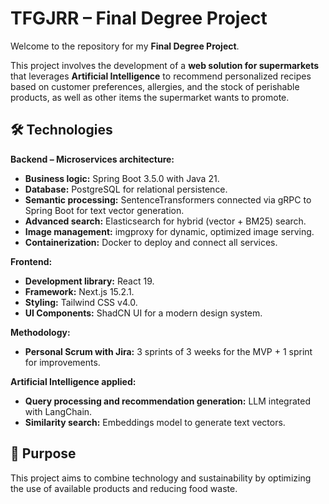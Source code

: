 # TFGJRR – Final Degree Project

Welcome to the repository for my **Final Degree Project**.

This project involves the development of a **web solution for supermarkets** that leverages **Artificial Intelligence** to recommend personalized recipes based on customer preferences, allergies, and the stock of perishable products, as well as other items the supermarket wants to promote.

## 🛠️ Technologies

**Backend – Microservices architecture:**
- **Business logic:** Spring Boot 3.5.0 with Java 21.
- **Database:** PostgreSQL for relational persistence.
- **Semantic processing:** SentenceTransformers connected via gRPC to Spring Boot for text vector generation.
- **Advanced search:** Elasticsearch for hybrid (vector + BM25) search.
- **Image management:** imgproxy for dynamic, optimized image serving.
- **Containerization:** Docker to deploy and connect all services.

**Frontend:**
- **Development library:** React 19.
- **Framework:** Next.js 15.2.1.
- **Styling:** Tailwind CSS v4.0.
- **UI Components:** ShadCN UI for a modern design system.

**Methodology:**
- **Personal Scrum with Jira:** 3 sprints of 3 weeks for the MVP + 1 sprint for improvements.

**Artificial Intelligence applied:**
- **Query processing and recommendation generation:** LLM integrated with LangChain.
- **Similarity search:** Embeddings model to generate text vectors.

## 🌱 Purpose

This project aims to combine technology and sustainability by optimizing the use of available products and reducing food waste.
